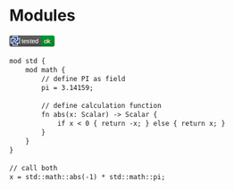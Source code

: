 # Modules

[![test](.test/module_example.png)](.test/module_example.log)

```µcad,module_example
mod std {
    mod math {
        // define PI as field
        pi = 3.14159;

        // define calculation function
        fn abs(x: Scalar) -> Scalar {
            if x < 0 { return -x; } else { return x; }
        }
    }
}

// call both
x = std::math::abs(-1) * std::math::pi;
```

